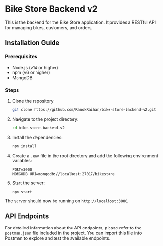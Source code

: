 # Bike Store Backend v2

This is the backend for the Bike Store application. It provides a RESTful API for managing bikes, customers, and orders.

## Installation Guide

### Prerequisites

- Node.js (v14 or higher)
- npm (v6 or higher)
- MongoDB

### Steps

1. Clone the repository:
   ```sh
   git clone https://github.com/RanokRaihan/bike-store-backend-v2.git
   ```
2. Navigate to the project directory:
   ```sh
   cd bike-store-backend-v2
   ```
3. Install the dependencies:
   ```sh
   npm install
   ```
4. Create a `.env` file in the root directory and add the following environment variables:
   ```
   PORT=3000
   MONGODB_URI=mongodb://localhost:27017/bikestore
   ```
5. Start the server:
   ```sh
   npm start
   ```

The server should now be running on `http://localhost:3000`.

## API Endpoints

For detailed information about the API endpoints, please refer to the `postman.json` file included in the project. You can import this file into Postman to explore and test the available endpoints.
